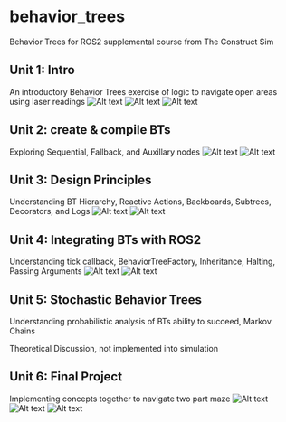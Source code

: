 # behavior_trees
Behavior Trees for ROS2 supplemental course from The Construct Sim

## Unit 1: Intro
An introductory Behavior Trees exercise of logic to navigate open areas using laser readings
![Alt text](readme/bt-demo1.png "Behavior tree of simulation gifs")
![Alt text](readme/bt-demo2.gif "Gif of removing wall in simulation")
![Alt text](readme/bt-demo3.gif "Gif of robot navigating simulation")

## Unit 2: create & compile BTs
Exploring Sequential, Fallback, and Auxillary nodes
![Alt text](readme/u2-bt.png "Behavior tree of logic implemented in demo")
![Alt text](readme/u2-demo.gif "Behavior tree above running in simulation")


## Unit 3: Design Principles
Understanding BT Hierarchy, Reactive Actions, Backboards, Subtrees, Decorators, and Logs
![Alt text](readme/u3-bt.png "Behavior tree of logic implemented in demo")
![Alt text](readme/u3-demo.gif "Behavior tree above running in simulation")

## Unit 4: Integrating BTs with ROS2
Understanding tick callback, BehaviorTreeFactory, Inheritance, Halting, Passing Arguments
![Alt text](readme/u4-bt.png "Behavior tree of logic implemented in demo")
![Alt text](readme/u4-demo.gif "Behavior tree above running in simulation")

## Unit 5: Stochastic Behavior Trees
Understanding probabilistic analysis of BTs ability to succeed, Markov Chains

Theoretical Discussion, not implemented into simulation

## Unit 6: Final Project
Implementing concepts together to navigate two part maze
![Alt text](readme/final_project_world.png "Simulation world for final project")
![Alt text](readme/final_project_bt.png "Behavior tree of logic implemented in final project")
![Alt text](readme/final_project_demo.gif "Behavior tree above running in simulation")